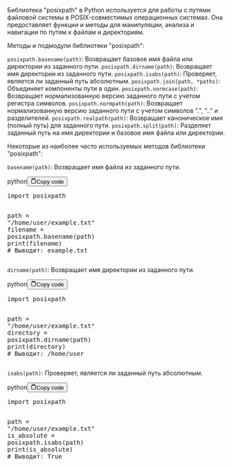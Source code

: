 <p>Библиотека "posixpath" в Python используется для работы с путями файловой системы в POSIX-совместимых операционных системах.
Она предоставляет функции и методы для манипуляции, анализа и навигации по путям к файлам и директориям.</p>
<p>Методы и подмодули библиотеки "posixpath":</p>
<p><code>posixpath.basename(path)</code>: Возвращает базовое имя файла или директории из заданного пути.
<code>posixpath.dirname(path)</code>: Возвращает имя директории из заданного пути.
<code>posixpath.isabs(path)</code>: Проверяет, является ли заданный путь абсолютным.
<code>posixpath.join(path, *paths)</code>: Объединяет компоненты пути в один.
<code>posixpath.normcase(path)</code>: Возвращает нормализованную версию заданного пути с учетом регистра символов.
<code>posixpath.normpath(path)</code>: Возвращает нормализованную версию заданного пути с учетом символов ".", ".." и разделителей.
<code>posixpath.realpath(path)</code>: Возвращает каноническое имя (полный путь) для заданного пути.
<code>posixpath.split(path)</code>: Разделяет заданный путь на имя директории и базовое имя файла или директории.</p>
<p>Некоторые из наиболее часто используемых методов библиотеки "posixpath":</p>
<p><code>basename(path)</code>: Возвращает имя файла из заданного пути.</p>
<div class="code-element"><div class="lang-line"><text>python</text><button class="copy-button" id="code100a04b341abfea71044bba9d840e834b" onclick="copyCode(code100a04b341abfea71044bba9d840e834, code100a04b341abfea71044bba9d840e834b)"><svg stroke="currentColor" fill="none" stroke-width="2" viewBox="0 0 24 24" stroke-linecap="round" stroke-linejoin="round" class="h-4 w-4" height="1em" width="1em" xmlns="http://www.w3.org/2000/svg"><path d="M16 4h2a2 2 0 0 1 2 2v14a2 2 0 0 1-2 2H6a2 2 0 0 1-2-2V6a2 2 0 0 1 2-2h2"></path><rect x="8" y="2" width="8" height="4" rx="1" ry="1"></rect></svg><text>Copy code</text></button></div><div class="code" id="code100a04b341abfea71044bba9d840e834"><div class="highlight"><pre><span></span><span class="kn">import</span> <span class="nn">posixpath</span>

<span class="n">path</span> <span class="o">=</span> <span class="s2">&quot;/home/user/example.txt&quot;</span>
<span class="n">filename</span> <span class="o">=</span> <span class="n">posixpath</span><span class="o">.</span><span class="n">basename</span><span class="p">(</span><span class="n">path</span><span class="p">)</span>
<span class="nb">print</span><span class="p">(</span><span class="n">filename</span><span class="p">)</span>  <span class="c1"># Выводит: example.txt</span>
</pre></div></div></div>

<p><code>dirname(path)</code>: Возвращает имя директории из заданного пути.</p>
<div class="code-element"><div class="lang-line"><text>python</text><button class="copy-button" id="code4b3d7c49fd6d3d8fa6d3226adad6efd3b" onclick="copyCode(code4b3d7c49fd6d3d8fa6d3226adad6efd3, code4b3d7c49fd6d3d8fa6d3226adad6efd3b)"><svg stroke="currentColor" fill="none" stroke-width="2" viewBox="0 0 24 24" stroke-linecap="round" stroke-linejoin="round" class="h-4 w-4" height="1em" width="1em" xmlns="http://www.w3.org/2000/svg"><path d="M16 4h2a2 2 0 0 1 2 2v14a2 2 0 0 1-2 2H6a2 2 0 0 1-2-2V6a2 2 0 0 1 2-2h2"></path><rect x="8" y="2" width="8" height="4" rx="1" ry="1"></rect></svg><text>Copy code</text></button></div><div class="code" id="code4b3d7c49fd6d3d8fa6d3226adad6efd3"><div class="highlight"><pre><span></span><span class="kn">import</span> <span class="nn">posixpath</span>

<span class="n">path</span> <span class="o">=</span> <span class="s2">&quot;/home/user/example.txt&quot;</span>
<span class="n">directory</span> <span class="o">=</span> <span class="n">posixpath</span><span class="o">.</span><span class="n">dirname</span><span class="p">(</span><span class="n">path</span><span class="p">)</span>
<span class="nb">print</span><span class="p">(</span><span class="n">directory</span><span class="p">)</span>  <span class="c1"># Выводит: /home/user</span>
</pre></div></div></div>

<p><code>isabs(path)</code>: Проверяет, является ли заданный путь абсолютным.</p>
<div class="code-element"><div class="lang-line"><text>python</text><button class="copy-button" id="codefe4f3fdb107d7b79c4d378e8fc00b68fb" onclick="copyCode(codefe4f3fdb107d7b79c4d378e8fc00b68f, codefe4f3fdb107d7b79c4d378e8fc00b68fb)"><svg stroke="currentColor" fill="none" stroke-width="2" viewBox="0 0 24 24" stroke-linecap="round" stroke-linejoin="round" class="h-4 w-4" height="1em" width="1em" xmlns="http://www.w3.org/2000/svg"><path d="M16 4h2a2 2 0 0 1 2 2v14a2 2 0 0 1-2 2H6a2 2 0 0 1-2-2V6a2 2 0 0 1 2-2h2"></path><rect x="8" y="2" width="8" height="4" rx="1" ry="1"></rect></svg><text>Copy code</text></button></div><div class="code" id="codefe4f3fdb107d7b79c4d378e8fc00b68f"><div class="highlight"><pre><span></span><span class="kn">import</span> <span class="nn">posixpath</span>

<span class="n">path</span> <span class="o">=</span> <span class="s2">&quot;/home/user/example.txt&quot;</span>
<span class="n">is_absolute</span> <span class="o">=</span> <span class="n">posixpath</span><span class="o">.</span><span class="n">isabs</span><span class="p">(</span><span class="n">path</span><span class="p">)</span>
<span class="nb">print</span><span class="p">(</span><span class="n">is_absolute</span><span class="p">)</span>  <span class="c1"># Выводит: True</span>
</pre></div></div></div>